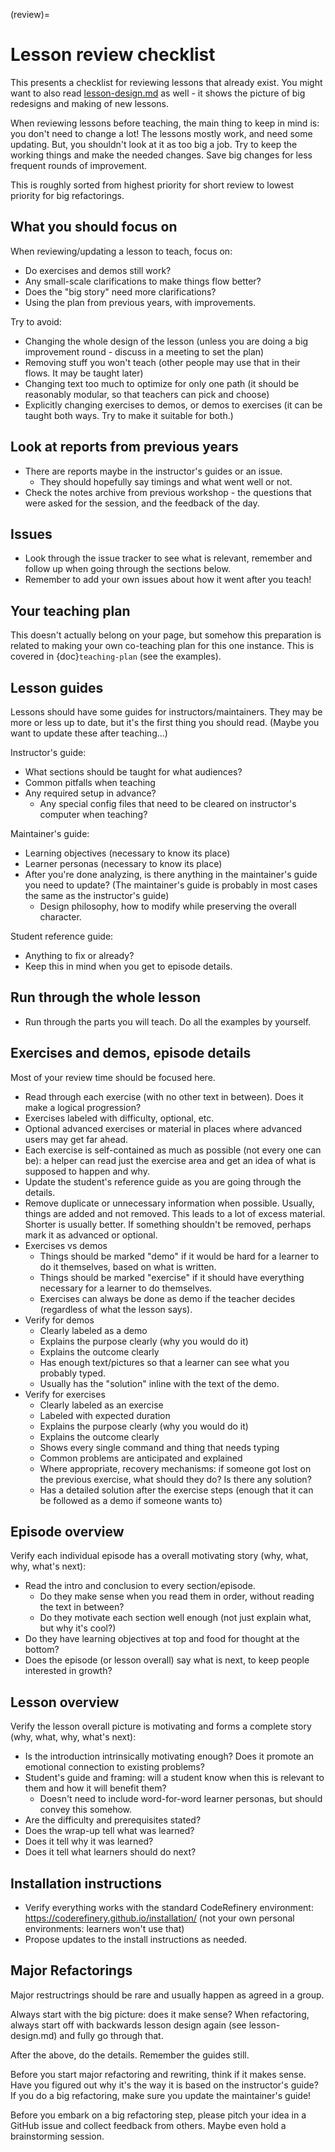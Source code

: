 (review)=

# Lesson review checklist

This presents a checklist for reviewing lessons that already exist.
You might want to also read [lesson-design.md](lesson-design.md) as
well - it shows the picture of big redesigns and making of new
lessons.

When reviewing lessons before teaching, the main thing to keep in mind
is: you don't need to change a lot!  The lessons mostly work, and need
some updating.  But, you shouldn't look at it as too big a job.  Try
to keep the working things and make the needed changes.  Save big
changes for less frequent rounds of improvement.

This is roughly sorted from highest priority for short review to
lowest priority for big refactorings.

## What you should focus on

When reviewing/updating a lesson to teach, focus on:

- Do exercises and demos still work?
- Any small-scale clarifications to make things flow better?
- Does the "big story" need more clarifications?
- Using the plan from previous years, with improvements.

Try to avoid:

- Changing the whole design of the lesson (unless you are doing a big
  improvement round - discuss in a meeting to set the plan)
- Removing stuff you won't teach (other people may use that in their
  flows.  It may be taught later)
- Changing text too much to optimize for only one path (it should be
  reasonably modular, so that teachers can pick and choose)
- Explicitly changing exercises to demos, or demos to exercises (it
  can be taught both ways.  Try to make it suitable for both.)


## Look at reports from previous years

- There are reports maybe in the instructor's guides or an issue.
  - They should hopefully say timings and what went well or not.
- Check the notes archive from previous workshop - the questions that
  were asked for the session, and the feedback of the day.


## Issues

- Look through the issue tracker to see what is relevant, remember and
  follow up when going through the sections below.
- Remember to add your own issues about how it went after you teach!


## Your teaching plan

This doesn't actually belong on your page, but somehow this
preparation is related to making your own co-teaching plan for this
one instance.  This is covered in {doc}`teaching-plan` (see the
examples).


## Lesson guides

Lessons should have some guides for instructors/maintainers.  They may
be more or less up to date, but it's the first thing you should read.
(Maybe you want to update these after teaching...)

Instructor's guide:

- What sections should be taught for what audiences?
- Common pitfalls when teaching
- Any required setup in advance?
  - Any special config files that need to be cleared on instructor's
    computer when teaching?

Maintainer's guide:

- Learning objectives (necessary to know its place)
- Learner personas (necessary to know its place)
- After you're done analyzing, is there anything in the maintainer's
  guide you need to update?  (The maintainer's guide is probably in
  most cases the same as the instructor's guide)
  - Design philosophy, how to modify while preserving the overall
    character.

Student reference guide:

- Anything to fix or already?
- Keep this in mind when you get to episode details.


## Run through the whole lesson

- Run through the parts you will teach.  Do all the examples by
  yourself.



## Exercises and demos, episode details

Most of your review time should be focused here.

- Read through each exercise (with no other text in between).  Does it
  make a logical progression?
- Exercises labeled with difficulty, optional, etc.
- Optional advanced exercises or material in places where advanced
  users may get far ahead.
- Each exercise is self-contained as much as possible (not every one
  can be): a helper can read just the exercise area and get an idea of
  what is supposed to happen and why.
- Update the student's reference guide as you are going through the
  details.
- Remove duplicate or unnecessary information when possible.  Usually,
  things are added and not removed.  This leads to a lot of excess
  material.  Shorter is usually better.  If something shouldn't be
  removed, perhaps mark it as advanced or optional.
- Exercises vs demos
  - Things should be marked "demo" if it would be hard for a learner to
    do it themselves, based on what is written.
  - Things should be marked "exercise" if it should have everything
    necessary for a learner to do themselves.
  - Exercises can always be done as demo if the teacher decides
    (regardless of what the lesson says).
- Verify for demos
  - Clearly labeled as a demo
  - Explains the purpose clearly (why you would do it)
  - Explains the outcome clearly
  - Has enough text/pictures so that a learner can see what you probably typed.
  - Usually has the "solution" inline with the text of the demo.
- Verify for exercises
  - Clearly labeled as an exercise
  - Labeled with expected duration
  - Explains the purpose clearly (why you would do it)
  - Explains the outcome clearly
  - Shows every single command and thing that needs typing
  - Common problems are anticipated and explained
  - Where appropriate, recovery mechanisms: if someone got lost on the
    previous exercise, what should they do?  Is there any solution?
  - Has a detailed solution after the exercise steps (enough that it
    can be followed as a demo if someone wants to)



## Episode overview

Verify each individual episode has a overall motivating story (why,
what, why, what's next):

- Read the intro and conclusion to every section/episode.
  - Do they make sense when you read them in order, without reading
    the text in between?
  - Do they motivate each section well enough (not just explain what,
    but why it's cool?)
- Do they have learning objectives at top and food for thought at the
  bottom?
- Does the episode (or lesson overall) say what is next, to keep
  people interested in growth?



## Lesson overview

Verify the lesson overall picture is motivating and forms a complete
story (why, what, why, what's next):

- Is the introduction intrinsically motivating enough?  Does it
  promote an emotional connection to existing problems?
- Student's guide and framing: will a student know when this is
  relevant to them and how it will benefit them?
  - Doesn't need to include word-for-word learner personas, but should
    convey this somehow.
- Are the difficulty and prerequisites stated?
- Does the wrap-up tell what was learned?
- Does it tell why it was learned?
- Does it tell what learners should do next?


## Installation instructions

- Verify everything works with the standard CodeRefinery environment:
  <https://coderefinery.github.io/installation/> (not your own
  personal environments: learners won't use that)
- Propose updates to the install instructions as needed.



## Major Refactorings

Major restructrings should be rare and usually happen as agreed in a
group.

Always start with the big picture: does it make sense?  When
refactoring, always start off with backwards lesson design again (see
lesson-design.md) and fully go through that.

After the above, do the details.  Remember the guides still.

Before you start major refactoring and rewriting, think if it makes
sense.  Have you figured out why it's the way it is based on the
instructor's guide?  If you do a big refactoring, make sure you update
the maintainer's guide!

Before you embark on a big refactoring step, please pitch your idea
in a GitHub issue and collect feedback from others.  Maybe even hold a
brainstorming session.
